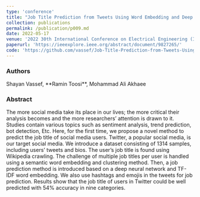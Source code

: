 ```yaml
---
type: 'conference'
title: "Job Title Prediction from Tweets Using Word Embedding and Deep Neural Networks"
collection: publications
permalink: /publication/p009.md
date: 2022-05-17
venue: '2022 30th International Conference on Electrical Engineering (ICEE)'
paperurl: 'https://ieeexplore.ieee.org/abstract/document/9827265/'
code: 'https://github.com/vassef/Job-Title-Prediction-from-Tweets-Using-Word-Embedding-and-Deep-Neural-Networks'
---
```


<h3> Authors </h3>
Shayan Vassef, **Ramin Toosi**, Mohammad Ali Akhaee

<h3> Abstract </h3>
The more social media take its place in our lives; the more critical their analysis becomes and the more researchers’ attention is drawn to it. Studies contain various topics such as sentiment analysis, trend prediction, bot detection, Etc. Here, for the first time, we propose a novel method to predict the job title of social media users. Twitter, a popular social media, is our target social media. We introduce a dataset consisting of 1314 samples, including users’ tweets and bios. The user’s job title is found using Wikipedia crawling. The challenge of multiple job titles per user is handled using a semantic word embedding and clustering method. Then, a job prediction method is introduced based on a deep neural network and TF-IDF word embedding. We also use hashtags and emojis in the tweets for job prediction. Results show that the job title of users in Twitter could be well predicted with 54% accuracy in nine categories.